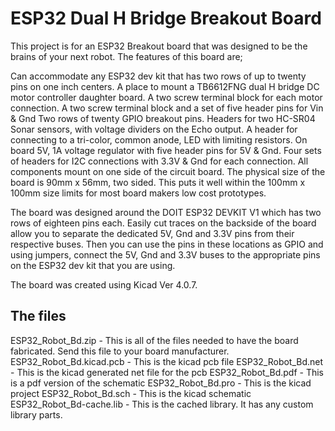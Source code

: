# ESP32 Dual H Bridge Breakout Board

This project is for an ESP32 Breakout board that was designed to be the brains of your next robot. The features of this board are;

Can accommodate any ESP32 dev kit that has two rows of up to twenty pins on one inch centers.
A place to mount a TB6612FNG dual H bridge DC motor controller daughter board.
A two screw terminal block for each motor connection.
A two screw terminal block and a set of five header pins for Vin & Gnd
Two rows of twenty GPIO breakout pins.
Headers for two HC-SR04 Sonar sensors, with voltage dividers on the Echo output.
A header for connecting to a tri-color, common anode, LED with limiting resistors.
On board 5V, 1A voltage regulator with five header pins for 5V & Gnd.
Four sets of headers for I2C connections with 3.3V & Gnd for each connection.
All components mount on one side of the circuit board.
The physical size of the board is 90mm x 56mm, two sided. This puts it well within the 100mm x 100mm size limits for most board makers low cost prototypes.

The board was designed around the DOIT ESP32 DEVKIT V1 which has two rows of eighteen pins each. Easily cut traces on the backside of the board allow you to separate the dedicated 5V, Gnd and 3.3V pins from their respective buses. Then you can use the pins in these locations as GPIO and using jumpers, connect the 5V, Gnd and 3.3V buses to the appropriate pins on the ESP32 dev kit that you are using.

The board was created using Kicad Ver 4.0.7.

## The files
ESP32_Robot_Bd.zip - This is all of the files needed to have the board fabricated. Send this file to your board manufacturer.
ESP32_Robot_Bd.kicad.pcb   - This is the kicad pcb file
ESP32_Robot_Bd.net         - This is the kicad generated net file for the pcb
ESP32_Robot_Bd.pdf         - This is a pdf version of the schematic
ESP32_Robot_Bd.pro         - This is the kicad project
ESP32_Robot_Bd.sch         - This is the kicad schematic
ESP32_Robot_Bd-cache.lib   - This is the cached library. It has any custom library parts.

